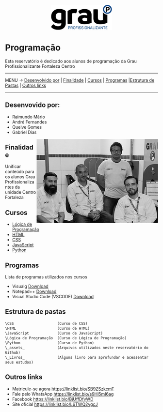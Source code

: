 <div align="center">
<img src="_assets_/logo.svg" alt="Texto Alternativo" width="200px">
</div>

# Programação

Esta reservatório é dedicado aos alunos de programação da Grau Profissionalizante Fortaleza Centro

-----
MENU -> [Desenvolvido por](#desenvolvido-por) | [Finalidade](#finalidade) | [Cursos](#cursos) | [Programas](#programas) |[Estrutura de Pastas](#estrutura-de-pastas) | [Outros links](#links)

-----

<a name="desenvolvido-por"></a>
## Desenvovido por:

- Raimundo Mário
- André Fernandes
- Queive Gomes
- Gabriel Dias
<div align="right" style="float: right;">
<img src="_assets_/equipe_ti.png" alt="Texto Alternativo" width="400px">
</div>

<a name="finalidade"></a>
## Finalidade
Unificar conteúdo para os alunos Grau Profissionalizantes da unidade Centro Fortaleza

<a name="cursos"></a>
## Cursos
- [Lógica de Programação](/Lógica%20de%20Programação/)
- [HTML](/HTML/)
- [CSS](/CSS/)
- [JavaScript](/JavaScript/)
- [Python](/Python/)

<a name="programas"></a>
## Programas
Lista de programas utilizados nos cursos
- Visualg [Download](./_assets_/visualg3.0.7.rar)
- Notepad++ [Download](https://notepad-plus-plus.org/downloads)
- Visual Studio Code (VSCODE) [Download](https://code.visualstudio.com/download)

<a name="estrutura-de-pastas"></a>
## Estrutura de pastas

```
\CSS                    (Curso de CSS)
\HTML                   (Curso de HTML)
\JavaScript             (Curso de JavaScript)
\Lógica de Programação  (Curso de Lógica de Programação)
\Python                 (Curso de Python)
\_assets_               (Arquivos utilizados neste reservatório do Github)
\_Livros_               (Alguns livro para aprofundar e acessentar seus estudos)
```

<a name="links"></a>
## Outros links

- Matricule-se agora https://linklist.bio/SB9ZSzkcmT
- Fale pelo WhatsApp https://linklist.bio/s9Hl5mI6ag
- Facebook https://linklist.bio/BjUffDfvWD
- Site oficial https://linklist.bio/L6TWQ2vgcJ